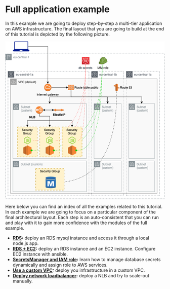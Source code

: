 # Full application example

In this example we are going to deploy step-by-step a multi-tier application on AWS infrastructure.
The final layout that you are going to build at the end of this tutorial is depicted by the following picture.

![appview](./Loadbalancer/images/Loadbalancerarchitecture.png)

Here below you can find an index of all the examples related to this tutorial. In each example we are going to focus on a particular component of the final architectural layout. Each step is an auto-consistent that you can run and play with it to gain more confidence with the modules of the full example.

- **[RDS](./RDS):** deploy an RDS mysql instance and access it through a local node.js app.
- **[RDS + EC2](./EC2andRDS):** deploy an RDS instance and an EC2 instance. Configure EC2 instance with ansible.
- **[SecretsManager and IAM role](./SecretManager):** learn how to manage database secrets dynamically and assign role to AWS services.
- **[Use a custom VPC](./CustomVPC):** deploy you infrastructure in a custom VPC.
- **[Deploy network loadbalancer](./Loadbalancer):** deploy a NLB and try to scale-out manually.
